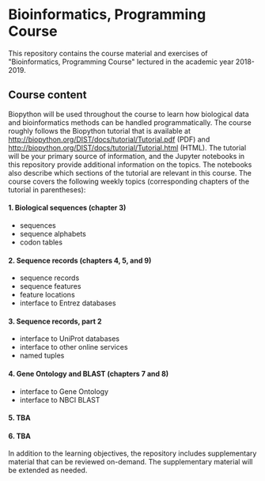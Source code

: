 # Bioinformatics, Programming Course

This repository contains the course material and exercises of "Bioinformatics, Programming Course" lectured in the academic year 2018-2019.

## Course content

Biopython will be used throughout the course to learn how biological data and bioinformatics methods can be handled programmatically. The course roughly follows the Biopython tutorial that is available at http://biopython.org/DIST/docs/tutorial/Tutorial.pdf (PDF) and http://biopython.org/DIST/docs/tutorial/Tutorial.html (HTML). The tutorial will be your primary source of information, and the Jupyter notebooks in this repository provide additional information on the topics. The notebooks also describe which sections of the tutorial are relevant in this course. The course covers the following weekly topics (corresponding chapters of the tutorial in parentheses):

#### 1. Biological sequences (chapter 3)
- sequences
- sequence alphabets
- codon tables

#### 2. Sequence records (chapters 4, 5, and 9)
- sequence records
- sequence features
- feature locations
- interface to Entrez databases

#### 3. Sequence records, part 2
- interface to UniProt databases
- interface to other online services
- named tuples

#### 4. Gene Ontology and BLAST (chapters 7 and 8)
- interface to Gene Ontology
- interface to NBCI BLAST

#### 5. TBA

#### 6. TBA

In addition to the learning objectives, the repository includes supplementary material that can be reviewed on-demand. The supplementary material will be extended as needed.